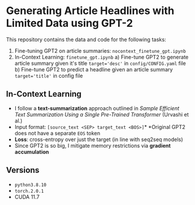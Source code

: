 # Generating Article Headlines with Limited Data using GPT-2
This repository contains the data and code for the following tasks:
1. Fine-tuning GPT2 on article summaries:  `nocontext_finetune_gpt.ipynb` 
2. In-Context Learning: `finetune_gpt.ipynb`
	a) Fine-tune GPT2 to generate article summary given it's title
	 `target='desc'` in `config/CONFIG.yaml` file
	b) Fine-tune GPT2 to predict a headline given an article summary
	 `target='title'` in config file

## In-Context Learning
- I follow a **text-summarization** approach outlined in *Sample Efficient Text Summarization Using a Single Pre-Trained Transformer* (Urvashi et al.)
- Input format: `[source_text <SEP> target_text <BOS>]`*
	*Original GPT2 does not have a separate `EOS` token
- **Loss**: cross-entropy over just the target (in line with seq2seq models)
- Since GPT2 is so big, I mitigate memory restrictions via **gradient accumulation**

<!-- ## Directory structure -->
<!-- 
**Finetuning scripts**
- `nocontext_finetune_gpt.ipynb` finetune gpt2 on article descriptions
- `finetune_gpt.ipynb`	finetune gpt2 for conditional text generation 
	- `target = 'description'` given a title, generate the description
	- `target = 'title'` given the description, generate a headline

**Generation script**: `generate.ipynb` 

**Training logs**: `output/logs/` 
- TensorBoard training logs from different experiments
 -->

## Versions
- `python3.8.10`
- `torch.2.0.1`
- CUDA 11.7
